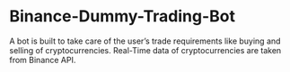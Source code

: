 
# Binance-Dummy-Trading-Bot
A bot is built to take care of the user’s trade requirements like buying and selling of cryptocurrencies. Real-Time data of cryptocurrencies are taken from Binance API.

